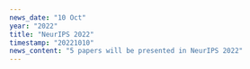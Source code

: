 ```yaml
---
news_date: "10 Oct"
year: "2022"
title: "NeurIPS 2022"
timestamp: "20221010"
news_content: "5 papers will be presented in NeurIPS 2022"
---
```


